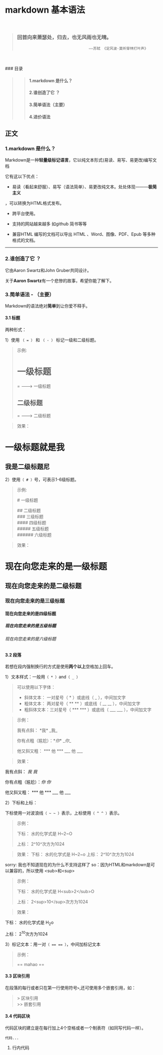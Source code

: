 # markdown 基本语法
<br>

> ### 回首向来萧瑟处，归去，也无风雨也无晴。
>                                      ——苏轼 《定风波·莫听穿林打叶声》
<br>
<br>
### 目录

>> #### 1.markdown 是什么？
>> #### 2.谁创造了它 ？
>> #### 3.简单语法（主要）
>> #### 4.进价语法

## 正文

### 1.markdown 是什么？
Markdown是一种**轻量级标记语言**，它以纯文本形式(易读、易写、易更改)编写文档

它有这以下优点：

* 易读（看起来舒服）、易写（语法简单）、易更改纯文本。处处体现———**极简主义**

，可以转换为HTML格式发布。

* 跨平台使用。

* 支持的网站越来越多 如github 简书等等

*  兼容HTML 编写的文档可以导出 HTML 、Word、图像、PDF、Epub 等多种格式的文档。

*******

### 2.谁创造了它 ？

它由Aaron Swartz和John Gruber共同设计。

关于**Aaron Swartz**有一个悲惨的故事，希望你能了解下。

### 3.简单语法 - （主要）

Markdown的语法绝对**简单**到让你爱不释手。

#### 3.1 标题
两种形式：

1）使用 `（ = ）` 和 `（ - ）` 标记一级和二级标题。

>示例:
>
> 一级标题
> =
> = ---> 一级标题
>
> 二级标题
> -
> = ---> 二级标题

> 效果：

一级标题就是我
=

我是二级标题尼
-

2）使用`（ # ）`号，可表示1-6级标题。

>示例:
>
> \# 一级标题
>
> \## 二级标题   
> \### 三级标题   
> \#### 四级标题   
> \##### 五级标题   
> \###### 六级标题  

> 效果：

# 现在向您走来的是一级标题
## 现在向您走来的是二级标题
### 现在向您走来的是三级标题
#### 现在向您走来的是四级标题
##### 现在向您走来的是五级标题
###### 现在向您走来的是六级标题

#### 3.2 段落
若想在段内强制换行的方式是使用**两个以上**空格加上回车。

1）文本样式：一般用`（ * ）`and`（ _ ）`

> 可以使用以下字体：
>
> * 斜体文本：  一对星号（ * ）或底线（ _ ），中间加文字
> * 粗体文本：  两对星号（ ** ** ）或底线（ __ __ ），中间加文字
> * 粗斜体文本：三对星号（ *** *** ）或底线（ ___ ___ ），中间加文字

> 示例：
>
>  我有点斜： \*我*  \_我_
>
>  你有点粗（尴尬）：\**你**  \__你__
>
>  他又斜又粗： \*** 他 ***  \___ 他 ___

>效果：

我有点斜： *我* _我_

你有点粗（尴尬）：*你* _你_

他又斜又粗： *** 他 *** ___ 他 ___

2）下标和上标：

下标使用一对波浪线`（ ~ ~ ）`表示，上标使用`（ ^ ^ ）`表示。
> 示例：
>
> 下标： 水的化学式是 H~2~O
>
> 上标： 2^10^次方为1024

>效果：
下标： 水的化学式是 H~2~o
上标： 2^10^次方为1024

sorry: 我也不知道现在的为什么不支持这样了
so：因为HTML和markdown是可以兼容的，所以使用 \<sub>和\<sup>

> 示例：
>
> 下标： 水的化学式是 H\<sub>2\</sub>O
>
> 上标： 2\<sup>10\</sup>次方为1024

>效果：

下标： 水的化学式是 H<sub>2</sub>o

上标： 2<sup>10</sup>次方为1024

3）标记文本：用一对`（ == == ）`，中间加标记文本

> 示例：
> 
> == mahao ==
#### 3.3 区块引用
在段落的每行或者只在第一行使用符号`>`,还可使用多个嵌套引用，如：
> \> 区块引用  
> \>> 嵌套引用  

#### 3.4 代码区块
代码区块的建立是在每行加上4个空格或者一个制表符（如同写代码一样）。

    代码...

1. 行内代码 
